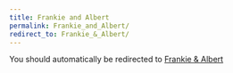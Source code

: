 ```yaml
---
title: Frankie and Albert
permalink: Frankie_and_Albert/
redirect_to: Frankie_&_Albert/
---
```


You should automatically be redirected to [Frankie & Albert](Frankie_&_Albert/)
